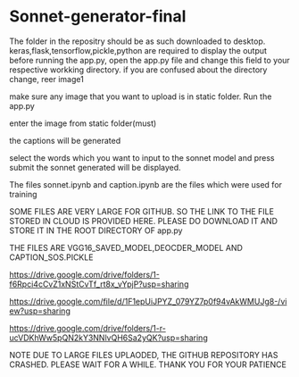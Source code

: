 # Sonnet-generator-final

The folder in the repositry should be as such downloaded to desktop.
keras,flask,tensorflow,pickle,python are required to display the output
before running the app.py, open the app.py file and change this field to your respective workking directory. if you are confused about the directory change, reer image1

make sure any image that you want to upload is in static folder.
Run the app.py

enter the image from static folder(must)

the captions will be generated

select the words which you want to input to the sonnet model and press submit
the sonnet generated will be displayed.


The files sonnet.ipynb and caption.ipynb are the files which were used for training

SOME FILES ARE VERY LARGE FOR GITHUB. SO THE LINK TO THE FILE STORED IN CLOUD IS PROVIDED HERE. PLEASE DO DOWNLOAD IT AND STORE IT IN THE ROOT DIRECTORY OF app.py

THE FILES ARE VGG16_SAVED_MODEL,DEOCDER_MODEL AND CAPTION_SOS.PICKLE

https://drive.google.com/drive/folders/1-f6Rpci4cCvZ1xNStCvTf_rt8x_vYpjP?usp=sharing

https://drive.google.com/file/d/1F1epUiJPYZ_079YZ7p0f94vAkWMUJg8-/view?usp=sharing

https://drive.google.com/drive/folders/1-r-ucVDKhWw5pQN2kY3NNlvQH6Sa2yQK?usp=sharing



NOTE DUE TO LARGE FILES UPLAODED, THE GITHUB REPOSITORY HAS CRASHED. PLEASE WAIT FOR A WHILE. THANK YOU FOR YOUR PATIENCE
